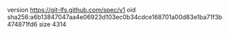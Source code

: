 version https://git-lfs.github.com/spec/v1
oid sha256:a6b13847047aa4e06923d103ec0b34cdce168701a00d83e1ba71f3b474871fd6
size 4314
